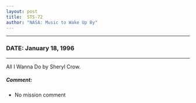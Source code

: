 ```yaml
---
layout: post
title:  STS-72
author: "NASA: Music to Wake Up By"
---
```


----
### DATE: January 18, 1996
----
All I Wanna Do by Sheryl Crow.

##### Comment:
* No mission comment
